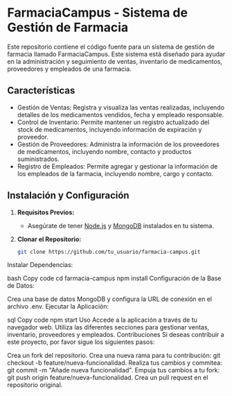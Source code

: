 # FarmaciaCampus - Sistema de Gestión de Farmacia

Este repositorio contiene el código fuente para un sistema de gestión de farmacia llamado FarmaciaCampus. Este sistema está diseñado para ayudar en la administración y seguimiento de ventas, inventario de medicamentos, proveedores y empleados de una farmacia.

## Características

- Gestión de Ventas: Registra y visualiza las ventas realizadas, incluyendo detalles de los medicamentos vendidos, fecha y empleado responsable.
- Control de Inventario: Permite mantener un registro actualizado del stock de medicamentos, incluyendo información de expiración y proveedor.
- Gestión de Proveedores: Administra la información de los proveedores de medicamentos, incluyendo nombre, contacto y productos suministrados.
- Registro de Empleados: Permite agregar y gestionar la información de los empleados de la farmacia, incluyendo nombre, cargo y contacto.

## Instalación y Configuración

1. **Requisitos Previos:**
   - Asegúrate de tener [Node.js](https://nodejs.org/) y [MongoDB](https://www.mongodb.com/) instalados en tu sistema.

2. **Clonar el Repositorio:**
   ```bash
   git clone https://github.com/tu_usuario/farmacia-campus.git
Instalar Dependencias:

bash
Copy code
cd farmacia-campus
npm install
Configuración de la Base de Datos:

Crea una base de datos MongoDB y configura la URL de conexión en el archivo .env.
Ejecutar la Aplicación:

sql
Copy code
npm start
Uso
Accede a la aplicación a través de tu navegador web.
Utiliza las diferentes secciones para gestionar ventas, inventario, proveedores y empleados.
Contribuciones
Si deseas contribuir a este proyecto, por favor sigue los siguientes pasos:

Crea un fork del repositorio.
Crea una nueva rama para tu contribución: git checkout -b feature/nueva-funcionalidad.
Realiza tus cambios y commitea: git commit -m "Añade nueva funcionalidad".
Empuja tus cambios a tu fork: git push origin feature/nueva-funcionalidad.
Crea un pull request en el repositorio original.
